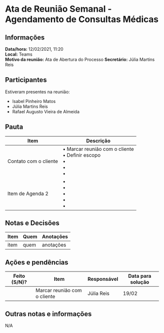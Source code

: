 # Ata de Reunião Semanal - Agendamento de Consultas Médicas

## Informações
**Data/hora:** 12/02/2021, 11:20  
**Local:** Teams  
**Motivo da reunião:** Ata de Abertura do Processo
**Secretário:** Júlia Martins Reis  

## Participantes
Estiveram presentes na reunião:
- Isabel Pinheiro Matos
- Júlia Martins Reis 
- Rafael Augusto Vieira de Almeida 

## Pauta

Item | Descrição
---- | ----
Contato com o cliente | • Marcar reunião com o cliente <br>• Definir escopo <br>• <br>• <br>• 
Item de Agenda 2 | • <br>• <br>• <br>• <br>• 

## Notas e Decisões
Item | Quem | Anotações |
---- | ---- | ---- |
item | quem | anotações |


## Ações e pendências
| Feito (S/N)? | Item | Responsável | Data para solução |
| ---- | ---- | ---- | ---- |
| | Marcar reunião com o cliente | Júlia Reis | 19/02 |

## Outras notas e informações
N/A

